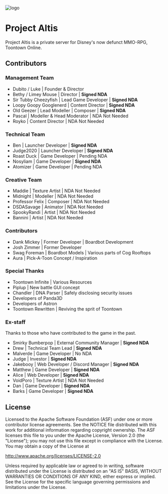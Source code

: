 ![logo](https://projectaltis.com/_assets/_img/logo.png)

# Project Altis
Project Altis is a private server for Disney's now defunct MMO-RPG, Toontown Online.

## Contributors

### Management Team
* Dubito / Luke | Founder & Director
* Bethy / Limey Mouse | Director | **Signed NDA**
* Sir Tubby Cheezyfish | Lead Game Developer | **Signed NDA**
* Loopy Goopy Googlenerd | Content Director | **Signed NDA**
* Old Geezer | Lead Modeller | Composer | **Signed NDA**
* Pascal | Modeller & Head Moderator | NDA Not Needed
* Royko | Content Director | NDA Not Needed

### Technical Team
* Ben | Launcher Developer | **Signed NDA**
* Judge2020 | Launcher Developer | **Signed NDA**
* Roast Duck | Game Developer | Pending NDA
* Nosyliam | Game Developer | **Signed NDA**
* Atomizer | Game Developer | Pending NDA

### Creative Team
* Maddie | Texture Artist | NDA Not Needed
* Midnight | Modeller | NDA Not Needed
* Professor Felix | Composer | NDA Not Needed
* DSDASavage | Animator | NDA Not Needed
* SpookyRandi | Artist | NDA Not Needed
* Bannini | Artist | NDA Not Needed

### Contributors
* Dank Mickey | Former Developer | Boardbot Development
* Josh Zimmer | Former Developer
* Swag Foreman | Boardbot Models | Various parts of Cog Rooftops
* Aura | Pick-A-Toon Concept / Inspiration

### Special Thanks
* Toontown Infinite | Various Resources
* Piplup | New battle GUI concept
* Chandler | DNA Parser | Safely disclosing security issues
* Developers of Panda3D
* Developers of Astron
* Toontown Rewritten | Reviving the sprit of Toontown

### Ex-staff
Thanks to those who have contributed to the game in the past.
* Smirky Bumberpop | External Community Manager | **Signed NDA**
* Drew | Technical Team Lead | **Signed NDA**
* Malverde | Game Developer | No NDA 
* Judge | Investor | **Signed NDA**
* Jakebooy | Web Developer / Discord Manager | **Signed NDA**
* Matthew | Game Developer | **Signed NDA**
* Alice | Web Developer | **Signed NDA**
* VoidPoro | Texture Artist | NDA Not Needed
* Dan | Game Developer | **Signed NDA**
* Barks | Game Developer | **Signed NDA**




## License
Licensed to the Apache Software Foundation (ASF) under one or more contributor license agreements. See the NOTICE file distributed with this work for additional information regarding copyright ownership. The ASF licenses this file to you under the Apache License, Version 2.0 (the "License"); you may not use this file except in compliance with the License. You may obtain a copy of the License at

http://www.apache.org/licenses/LICENSE-2.0

Unless required by applicable law or agreed to in writing, software distributed under the License is distributed on an "AS IS" BASIS, WITHOUT WARRANTIES OR CONDITIONS OF ANY KIND, either express or implied. See the License for the specific language governing permissions and limitations under the License.
